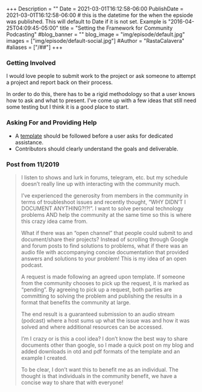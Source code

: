 +++
Description = ""
Date = 2021-03-01T16:12:58-06:00
PublishDate = 2021-03-01T16:12:58-06:00 # this is the datetime for the when the epsiode was published. This will default to Date if it is not set. Example is "2016-04-25T04:09:45-05:00"
title = "Setting the Framework for Community Podcasting"
#blog_banner = ""
blog_image = "img/episode/default.jpg"
images = ["img/episode/default-social.jpg"]
#Author = "RastaCalavera"
#aliases = ["/##"]
+++

### Getting Involved
I would love people to submit work to the project or ask someone to attempt a project and report back on their process. 

In order to do this, there has to be a rigid methodology so that a user knows how to ask and what to present. I've come up with a few ideas that still need some testing but I think it is a good place to start.

### Asking For and Providing Help
* A [template](/files/Request_Template.odt) should be followed before a user asks for dedicated assistance.
* Contributors should clearly understand the goals and deliverable.

### Post from 11/2019
> I listen to shows and lurk in forums, telegram, etc. but my schedule doesn’t really line up with interacting with the community much.
>
>I’ve experienced the generosity from members in the community in terms of troubleshoot issues and recently thought, “WHY DIDN’T I DOCUMENT ANYTHING?!?!”. I want to solve personal technology problems AND help the community at the same time so this is where this crazy idea came from.
>
>What if there was an “open channel” that people could submit to and document/share their projects? Instead of scrolling through Google and forum posts to find solutions to problems, what if there was an audio file with accompanying concise documentation that provided answers and solutions to your problem! This is my idea of an open podcast.
>
>A request is made following an agreed upon template. If someone from the community chooses to pick up the request, it is marked as “pending”. By agreeing to pick up a request, both parties are committing to solving the problem and publishing the results in a format that benefits the community at large.
>
>The end result is a guaranteed submission to an audio stream (podcast) where a host sums up what the issue was and how it was solved and where additional resources can be accessed.
>
>I’m I crazy or is this a cool idea? I don’t know the best way to share documents other than google, so I made a quick post on my blog and added downloads in otd and pdf formats of the template and an example I created.
>
> To be clear, I don’t want this to benefit me as an individual. The thought is that individuals in the community benefit, we have a concise way to share that with everyone! 


